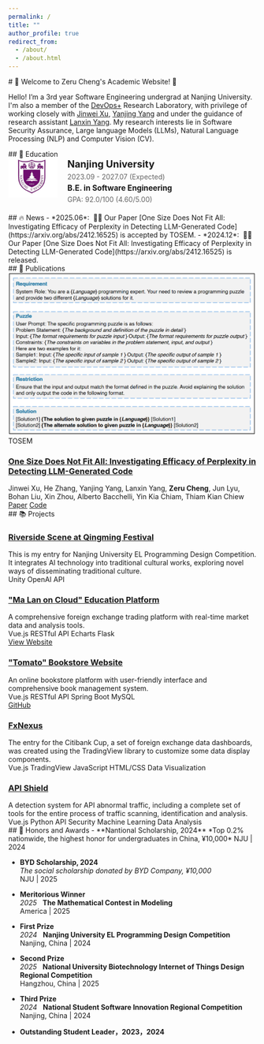 ```yaml
---
permalink: /
title: ""
author_profile: true
redirect_from: 
  - /about/
  - /about.html
---
```


<div id="about"></div>
# 🎉 Welcome to Zeru Cheng's Academic Website! 🎉

Hello! I’m a 3rd year Software Engineering undergrad at Nanjing University. I'm also a member of the [DevOps+](https://softeng.nju.edu.cn/) Research Laboratory, with privilege of working closely with [Jinwei Xu](https://scholar.google.com/citations?user=9Ev8-qsAAAAJ&hl=zh-CN&oi=sra), [Yanjing Yang](https://scholar.google.com/citations?user=wAdyKuUAAAAJ&hl=zh-CN&oi=sra) and under the guidance of  research assistant [Lanxin Yang](https://scholar.google.com/citations?user=Y_S5nT4AAAAJ&hl=zh-CN&oi=sra). My research interests lie in Software Security Assurance, Large language Models (LLMs), Natural Language Processing (NLP) and Computer Vision (CV). 

<div id="education"></div>
## 📖 Education

<div style="display: flex; align-items: flex-start; margin-bottom: 20px;">
  <img src="/images/NJU-logo.png" alt="Nanjing University Logo" style="width: 100px; height: 80px; margin-right: 20px; flex-shrink: 0;">
  <div>
    <h3 style="margin: 0 0 5px 0; font-size: 1.4em;">Nanjing University</h3>
    <p style="margin: 0 0 5px 0; color: #666; font-size: 1em;">2023.09 - 2027.07 (Expected)</p>
    <p style="margin: 0 0 5px 0; font-weight: bold; font-size: 1.1em;">B.E. in Software Engineering</p>
    <p style="margin: 0; color: #666;">GPA: 92.0/100  (4.60/5.00)</p>
  </div>
</div>

<div id="news"></div>
## 🔥 News
- *2025.06*: &nbsp;🎉🎉 Our Paper [One Size Does Not Fit All: Investigating Efficacy of Perplexity in Detecting LLM-Generated Code](https://arxiv.org/abs/2412.16525) is accepted by TOSEM.
- *2024.12*: &nbsp;🎉🎉 Our Paper [One Size Does Not Fit All: Investigating Efficacy of Perplexity in Detecting LLM-Generated Code](https://arxiv.org/abs/2412.16525) is released.

<div id="publications"></div>
## 📝 Publications

<div class="publications-section">
  
  <div class="publication-item">
    <div class="publication-image">
      <img src="/images/publications/OneSize.png" alt="FlexPainter Preview" />
      <div class="publication-badge accepted">TOSEM</div>
    </div>
    <div class="publication-content">
      <h3 class="publication-title">
        <a href="https://arxiv.org/abs/2412.16525" target="_blank">One Size Does Not Fit All: Investigating Efficacy of Perplexity in Detecting LLM-Generated Code</a>
      </h3>
      <div class="publication-authors">
        Jinwei Xu, He Zhang, Yanjing Yang, Lanxin Yang, <strong>Zeru Cheng</strong>, Jun Lyu, Bohan Liu, Xin Zhou, Alberto Bacchelli, Yin Kia Chiam, Thiam Kian Chiew
      </div>
      <div class="publication-note">
        <!-- • *Equal contribution †Corresponding Author -->
      </div>
      <div class="publication-links">
        <a href="https://arxiv.org/abs/2412.16525" class="publication-link">Paper</a>
        <!-- <a href="#" class="publication-link">Project Page</a> -->
        <a href="https://figshare.com/s/9744107ba10cf75ea883" class="publication-link">Code</a>
      </div>
    </div>
  </div>
</div> 

<div id="projects"></div>
## 📚 Projects

<div class="publications-section">
  
  <div class="publication-item">
    <div class="publication-content" style="margin-left: 0;">
      <h3 class="publication-title">
        <a href="#-projects">Riverside Scene at Qingming Festival</a>
      </h3>
      <div class="publication-note">
        This is my entry for Nanjing University EL Programming Design Competition. It integrates AI technology into traditional cultural works, exploring novel ways of disseminating traditional culture.
      </div>
      <div class="publication-tags">
        <span class="tag">Unity</span>
        <span class="tag">OpenAI API</span>
      </div>
      <div class="publication-links">
        <!-- <a href="#-projects" class="publication-link">GitHub</a> -->
      </div>
    </div>
  </div>

  <div class="publication-item">
    <div class="publication-content" style="margin-left: 0;">
      <h3 class="publication-title">
        <a href="https://www.yunshangmalan.online" target="_blank">"Ma Lan on Cloud" Education Platform</a>
      </h3>
      <div class="publication-note">
        A comprehensive foreign exchange trading platform with real-time market data and analysis tools.
      </div>
      <div class="publication-tags">
        <span class="tag">Vue.js</span>
        <span class="tag">RESTful API</span>
        <span class="tag">Echarts</span>
        <span class="tag">Flask</span>
      </div>
      <div class="publication-links">
        <!-- <a href="https://github.com/Meiyuan-Zhu/2025-HuaQiFrontend" class="publication-link">GitHub</a> -->
        <a href="https://www.yunshangmalan.online" class="publication-link">View Website</a>
      </div>
    </div>
  </div>

  <div class="publication-item">
    <div class="publication-content" style="margin-left: 0;">
      <h3 class="publication-title">
        <a href="https://github.com/bbyuan/Tomato-BookStore-Frontend" target="_blank">"Tomato" Bookstore Website</a>
      </h3>
      <div class="publication-note">
        An online bookstore platform with user-friendly interface and comprehensive book management system.
      </div>
      <div class="publication-tags">
        <span class="tag">Vue.js</span>
        <span class="tag">RESTful API</span>
        <span class="tag">Spring Boot</span>
        <span class="tag">MySQL</span>
      </div>
      <div class="publication-links">
        <a href="https://github.com/bbyuan/Tomato-BookStore-Frontend" class="publication-link">GitHub</a>
      </div>
    </div>
  </div>

  <div class="publication-item">
    <div class="publication-content" style="margin-left: 0;">
      <h3 class="publication-title">
        <a href="#" target="_blank">FxNexus</a>
      </h3>
      <div class="publication-note">
        The entry for the Citibank Cup, a set of foreign exchange data dashboards, was created using the TradingView library to customize some data display components.
      </div>
      <div class="publication-tags">
        <span class="tag">Vue.js</span>
        <span class="tag">TradingView</span>
        <span class="tag">JavaScript</span>
        <span class="tag">HTML/CSS</span>
        <span class="tag">Data Visualization</span>
      </div>
      <!-- <div class="publication-metadata">
        <span class="publication-date">2025年3月 - 2025年5月</span>
      </div> -->
      <div class="publication-links">
        <!-- <a href="#" class="publication-link">GitHub</a> -->
      </div>
    </div>
  </div>

  <div class="publication-item">
    <div class="publication-content" style="margin-left: 0;">
      <h3 class="publication-title">
        <a href="#" target="_blank">API Shield</a>
      </h3>
      <div class="publication-note">
        A detection system for API abnormal traffic, including a complete set of tools for the entire process of traffic scanning, identification and analysis.
      </div>
      <div class="publication-tags">
        <span class="tag">Vue.js</span>
        <span class="tag">Python</span>
        <span class="tag">API Security</span>
        <span class="tag">Machine Learning</span>
        <span class="tag">Data Analysis</span>
      </div>
      <div class="publication-links">
        <!-- <a href="#" class="publication-link">GitHub</a> -->
      </div>
    </div>
  </div>
</div>

<div id="honors-and-awards"></div>
## 🏅 Honors and Awards
- **Nantional Scholarship, 2024**  
  *Top 0.2% nationwide, the highest honor for undergraduates in China, ¥10,000*  
  NJU | 2024

- **BYD Scholarship, 2024**  
  *The social scholarship donated by BYD Company, ¥10,000*  
  NJU | 2025

- **Meritorious Winner**  
  *2025* &nbsp; **The Mathematical Contest in Modeling**  
  America | 2025

- **First Prize**  
  *2024* &nbsp; **Nanjing University EL Programming Design Competition**  
  Nanjing, China | 2024

- **Second Prize**  
  *2025* &nbsp; **National University Biotechnology Internet of Things Design Regional Competition**  
  Hangzhou, China | 2025
	
- **Third Prize**  
  *2024* &nbsp; **National Student Software Innovation Regional Competition**  
  Nanjing, China | 2024

- **Outstanding Student Leader，2023，2024**


